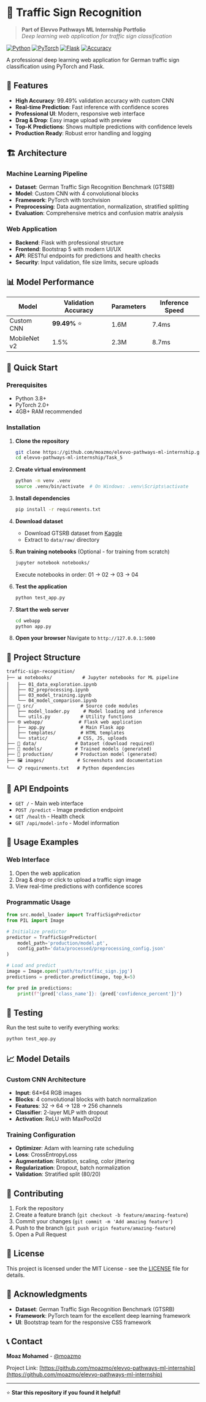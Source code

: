 # 🚦 Traffic Sign Recognition

> **Part of Elevvo Pathways ML Internship Portfolio**  
> *Deep learning web application for traffic sign classification*

[![Python](https://img.shields.io/badge/Python-3.8+-blue.svg)](https://python.org)
[![PyTorch](https://img.shields.io/badge/DL-PyTorch-red.svg)](https://pytorch.org)
[![Flask](https://img.shields.io/badge/Web-Flask-green.svg)](https://flask.palletsprojects.com)
[![Accuracy](https://img.shields.io/badge/Accuracy-99.49%25-brightgreen.svg)](https://github.com)

A professional deep learning web application for German traffic sign classification using PyTorch and Flask.

## 🌟 Features

- **High Accuracy**: 99.49% validation accuracy with custom CNN
- **Real-time Prediction**: Fast inference with confidence scores
- **Professional UI**: Modern, responsive web interface
- **Drag & Drop**: Easy image upload with preview
- **Top-K Predictions**: Shows multiple predictions with confidence levels
- **Production Ready**: Robust error handling and logging

## 🏗️ Architecture

### Machine Learning Pipeline
- **Dataset**: German Traffic Sign Recognition Benchmark (GTSRB)
- **Model**: Custom CNN with 4 convolutional blocks
- **Framework**: PyTorch with torchvision
- **Preprocessing**: Data augmentation, normalization, stratified splitting
- **Evaluation**: Comprehensive metrics and confusion matrix analysis

### Web Application
- **Backend**: Flask with professional structure
- **Frontend**: Bootstrap 5 with modern UI/UX
- **API**: RESTful endpoints for predictions and health checks
- **Security**: Input validation, file size limits, secure uploads

## 📊 Model Performance

| Model | Validation Accuracy | Parameters | Inference Speed |
|-------|-------------------|------------|----------------|
| Custom CNN | **99.49%** ⭐ | 1.6M | 7.4ms |
| MobileNet v2 | 1.5% | 2.3M | 8.7ms |

## 🚀 Quick Start

### Prerequisites
- Python 3.8+
- PyTorch 2.0+
- 4GB+ RAM recommended

### Installation

1. **Clone the repository**
   ```bash
   git clone https://github.com/moazmo/elevvo-pathways-ml-internship.git
   cd elevvo-pathways-ml-internship/Task_5
   ```

2. **Create virtual environment**
   ```bash
   python -m venv .venv
   source .venv/bin/activate  # On Windows: .venv\Scripts\activate
   ```

3. **Install dependencies**
   ```bash
   pip install -r requirements.txt
   ```

4. **Download dataset**
   - Download GTSRB dataset from [Kaggle](https://www.kaggle.com/datasets/meowmeowmeowmeowmeow/gtsrb-german-traffic-sign)
   - Extract to `data/raw/` directory

5. **Run training notebooks** (Optional - for training from scratch)
   ```bash
   jupyter notebook notebooks/
   ```
   Execute notebooks in order: 01 → 02 → 03 → 04

6. **Test the application**
   ```bash
   python test_app.py
   ```

7. **Start the web server**
   ```bash
   cd webapp
   python app.py
   ```

8. **Open your browser**
   Navigate to `http://127.0.0.1:5000`

## 📁 Project Structure

```
traffic-sign-recognition/
├── 📊 notebooks/           # Jupyter notebooks for ML pipeline
│   ├── 01_data_exploration.ipynb
│   ├── 02_preprocessing.ipynb
│   ├── 03_model_training.ipynb
│   └── 04_model_comparison.ipynb
├── 🧠 src/                 # Source code modules
│   ├── model_loader.py     # Model loading and inference
│   └── utils.py           # Utility functions
├── 🌐 webapp/             # Flask web application
│   ├── app.py             # Main Flask app
│   ├── templates/         # HTML templates
│   └── static/           # CSS, JS, uploads
├── 📁 data/              # Dataset (download required)
├── 🎯 models/            # Trained models (generated)
├── 🚀 production/        # Production model (generated)
├── 🖼️ images/            # Screenshots and documentation
└── 📋 requirements.txt   # Python dependencies
```

## 🔧 API Endpoints

- `GET /` - Main web interface
- `POST /predict` - Image prediction endpoint
- `GET /health` - Health check
- `GET /api/model-info` - Model information

## 🎯 Usage Examples

### Web Interface
1. Open the web application
2. Drag & drop or click to upload a traffic sign image
3. View real-time predictions with confidence scores

### Programmatic Usage
```python
from src.model_loader import TrafficSignPredictor
from PIL import Image

# Initialize predictor
predictor = TrafficSignPredictor(
    model_path='production/model.pt',
    config_path='data/processed/preprocessing_config.json'
)

# Load and predict
image = Image.open('path/to/traffic_sign.jpg')
predictions = predictor.predict(image, top_k=5)

for pred in predictions:
    print(f"{pred['class_name']}: {pred['confidence_percent']}")
```

## 🧪 Testing

Run the test suite to verify everything works:

```bash
python test_app.py
```

## 📈 Model Details

### Custom CNN Architecture
- **Input**: 64×64 RGB images
- **Blocks**: 4 convolutional blocks with batch normalization
- **Features**: 32 → 64 → 128 → 256 channels
- **Classifier**: 2-layer MLP with dropout
- **Activation**: ReLU with MaxPool2d

### Training Configuration
- **Optimizer**: Adam with learning rate scheduling
- **Loss**: CrossEntropyLoss
- **Augmentation**: Rotation, scaling, color jittering
- **Regularization**: Dropout, batch normalization
- **Validation**: Stratified split (80/20)

## 🤝 Contributing

1. Fork the repository
2. Create a feature branch (`git checkout -b feature/amazing-feature`)
3. Commit your changes (`git commit -m 'Add amazing feature'`)
4. Push to the branch (`git push origin feature/amazing-feature`)
5. Open a Pull Request

## 📄 License

This project is licensed under the MIT License - see the [LICENSE](LICENSE) file for details.

## 🙏 Acknowledgments

- **Dataset**: German Traffic Sign Recognition Benchmark (GTSRB)
- **Framework**: PyTorch team for the excellent deep learning framework
- **UI**: Bootstrap team for the responsive CSS framework

## 📞 Contact

**Moaz Mohamed** - [@moazmo](https://github.com/moazmo)

Project Link: [https://github.com/moazmo/elevvo-pathways-ml-internship](https://github.com/moazmo/elevvo-pathways-ml-internship)

---

⭐ **Star this repository if you found it helpful!**